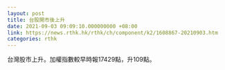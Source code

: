 ```yaml
---
layout: post
title: 台股開市後上升
date: 2021-09-03 09:09:10.000000000 +08:00
link: https://news.rthk.hk/rthk/ch/component/k2/1608867-20210903.htm
categories: rthk
---
```


台灣股市上升。加權指數較早時報17429點，升109點。
